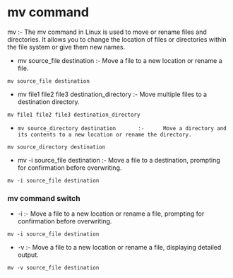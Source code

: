 # mv command

mv		:-		The mv command in Linux is used to move or rename files and directories. It allows you to change the location of files or directories within the file system or give them new names. 

-   mv source_file destination		:-		Move a file to a new location or rename a file.

```
mv source_file destination
```

- 	mv file1 file2 file3 destination_directory		:-		Move multiple files to a destination directory.
			
```
mv file1 file2 file3 destination_directory			
```			
-	  mv source_directory destination		:-		Move a directory and its contents to a new location or rename the directory.

```
mv source_directory destination
```

- 	mv -i source_file destination		:-		Move a file to a destination, prompting for confirmation before overwriting.
			
```
mv -i source_file destination
```

### mv command switch 
		
- 	-i		:-		Move a file to a new location or rename a file, prompting for confirmation before overwriting.

```
mv -i source_file destination
```			
- 	-v		:-		Move a file to a new location or rename a file, displaying detailed output.

```
mv -v source_file destination
```

